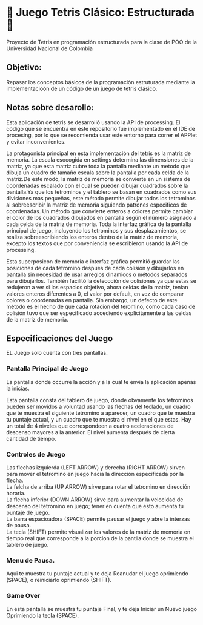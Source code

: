 # :blue_heart: Juego Tetris Clásico: Estructurada :blue_heart:
Proyecto de Tetris en programación estructurada para la clase de POO de la Universidad Nacional de Colombia

## Objetivo:
Repasar los conceptos básicos de la programación estruturada mediante la implementacioón de un código de un juego de tetris clásico.

## Notas sobre desarollo:
<p>Esta aplicación de tetris se desarrolló usando la API de processing. El código que se encuentra en este repositorio fue implementado en el IDE de procesing, por lo que se recomienda usar este entorno para correr el APPlet y evitar inconvenientes.</p>

<p>La protagonista principal en esta implementación del tetris es la matriz de memoria. La escala esocogida en settings determina las dimensiones de la matriz, ya que esta matriz cubre toda la pantalla mediante un metodo que dibuja un cuadro de tamaño escala sobre la pantalla por cada celda de la matriz.De este modo, la matriz de memoria se convierte en un sistema de coordenadas escalado con el cual se pueden dibujar cuadrados sobre la pantalla.Ya que los tetrominos y el tablero se basan en cuadrados como sus divisiones mas pequeñas, este método permite dibujar todos los tetrominos al sobreescribir la matriz de memoria siguiendo patrones especificos de coordenadas. Un método que convierte enteros a colores permite cambiar el color de los cuadrados dibujados en pantalla según el número asignado a cada celda de la matriz de memoria. Toda la interfaz gráfica de la pantalla principal de juego, incluyendo los tetrominos y sus desplazamientos, se realiza sobreescribiendo los enteros dentro de la matriz de memoria, excepto los textos que por conveniencia se escribieron usando la API de processing.</p>
<p>Esta superposicon de memoria e interfaz gráfica permitió guardar las posiciones de cada tetromino despues de cada colisión y dibujarlos en pantalla sin necesidad de usar arreglos dinamicos o métodos separados para dibujarlos. También facilitó la deteccción de colisiones ya que estas se redujeron a ver si los espacios objetivo, ahora celdas de la matriz, tenian valores enteros diferentes a 0, el valor por default, en vez de comparar colores o coordenadas en pantalla. Sin embargo, un defecto de este método es el hecho de que cada rotacion del teromino, como cada caso de colisión tuvo que ser especificado accediendo explicitamente a las celdas de la matriz de memoria.</p>

## Especificaciones del Juego
EL Juego solo cuenta con tres pantallas.

### Pantalla Principal de Juego
<p>La pantalla donde occurre la acción y a la cual te envia la aplicación apenas la inicias.</p>
<p>Esta pantalla consta del tablero de juego, donde obvamente los tetrominos pueden ser movidos a voluntad usando las flechas del teclado, un cuadro que te muestra el siguiente tetromino a aparecer, un cuadro que te muestra tu puntaje actual, y un cuadro que te muestra el nivel en el que estas. Hay un total de 4 niveles que correspondeen a cuatro aceleraciones de descenso mayores a la anterior. El nivel aumenta después de cierta cantidad de tiempo.</p>

### Controles de Juego
<p>Las flechas izquierda (LEFT ARROW) y derecha (RIGHT ARROW) sirven para mover el tetromino en juego hacia la dirección especificada por la flecha.<br>
La felcha de arriba (UP ARROW) sirve para rotar el tetromino en dirección horaria.<br>
La flecha inferior (DOWN ARROW) sirve para aumentar la velocidad de descenso del tetromino en juego; tener en cuenta que esto aumenta tu puntaje de juego.<br>
La barra espacioadora (SPACE) permite pausar el juego y abre la interzas de pausa.<br>
La tecla (SHIFT) permite visualizar los valores de la matriz de memoria en tiempo real que corresponde a la porcion de la pantlla donde se muestra el tablero de juego.</p>

### Menu de Pausa.
Aqui te muestra tu puntaje actual y te deja Reanudar el juego oprimiendo (SPACE), o reiniciarlo oprimiendo (SHIFT).

### Game Over
En esta pantalla se muestra tu puntaje Final, y te deja Iniciar un Nuevo juego Oprimiendo la tecla (SPACE).


